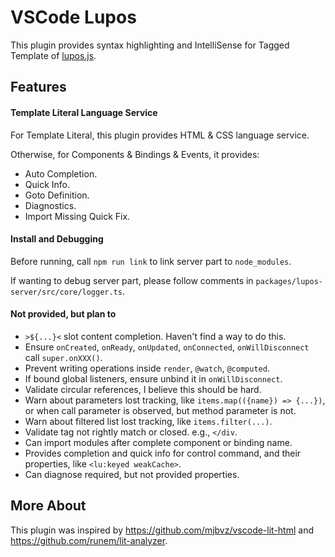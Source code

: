 # VSCode Lupos

This plugin provides syntax highlighting and IntelliSense for Tagged Template of [lupos.js](https://github.com/pucelle/lupos.js).


## Features

#### Template Literal Language Service

For Template Literal, this plugin provides HTML & CSS language service.

Otherwise, for Components & Bindings & Events, it provides:

- Auto Completion.
- Quick Info.
- Goto Definition.
- Diagnostics.
- Import Missing Quick Fix.


#### Install and Debugging

Before running, call `npm run link` to link server part to `node_modules`.

If wanting to debug server part, please follow comments in `packages/lupos-server/src/core/logger.ts`.


#### Not provided, but plan to

- `>${...}<` slot content completion. Haven't find a way to do this.
- Ensure `onCreated`, `onReady`, `onUpdated`, `onConnected`, `onWillDisconnect` call `super.onXXX()`.
- Prevent writing operations inside `render`, `@watch`, `@computed`.
- If bound global listeners, ensure unbind it in `onWillDisconnect`.
- Validate circular references, I believe this should be hard.
- Warn about parameters lost tracking, like `items.map(({name}) => {...})`, or when call parameter is observed, but method parameter is not.
- Warn about filtered list lost tracking, like `items.filter(...)`.
- Validate tag not rightly match or closed. e.g., `</div`.
- Can import modules after complete component or binding name.
- Provides completion and quick info for control command, and their properties, like `<lu:keyed weakCache>`.
- Can diagnose required, but not provided properties.


## More About

This plugin was inspired by <https://github.com/mjbvz/vscode-lit-html> and <https://github.com/runem/lit-analyzer>.
